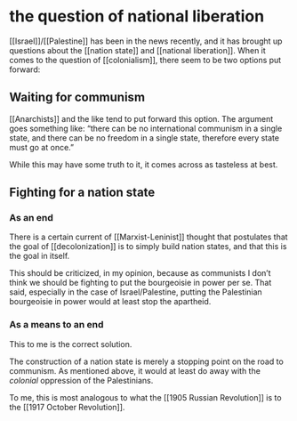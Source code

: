 # the question of national liberation

[[Israel]]/[[Palestine]] has been in the news recently, and it has brought up questions about the [[nation state]] and [[national liberation]]. When it comes to the question of [[colonialism]], there seem to be two options put forward:


## Waiting for communism

[[Anarchists]] and the like tend to put forward this option. The argument goes something like: &ldquo;there can be no international communism in a single state, and there can be no freedom in a single state, therefore every state must go at once.&rdquo;

While this may have some truth to it, it comes across as tasteless at best.


## Fighting for a nation state


### As an end

There is a certain current of [[Marxist-Leninist]] thought that postulates that the goal of [[decolonization]] is to simply build nation states, and that this is the goal in itself.

This should be criticized, in my opinion, because as communists I don&rsquo;t think we should be fighting to put the bourgeoisie in power per se. That said, especially in the case of Israel/Palestine, putting the Palestinian bourgeoisie in power would at least stop the apartheid.


### As a means to an end

This to me is the correct solution.

The construction of a nation state is merely a stopping point on the road to communism. As mentioned above, it would at least do away with the _colonial_ oppression of the Palestinians.

To me, this is most analogous to what the [[1905 Russian Revolution]] is to the [[1917 October Revolution]].
